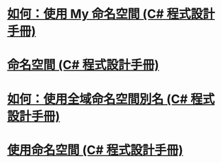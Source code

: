 # [如何：使用 My 命名空間 (C# 程式設計手冊)](how-to-use-the-my-namespace.md)
# [命名空間 (C# 程式設計手冊)](index.md)
# [如何：使用全域命名空間別名 (C# 程式設計手冊)](how-to-use-the-global-namespace-alias.md)
# [使用命名空間 (C# 程式設計手冊)](using-namespaces.md)
